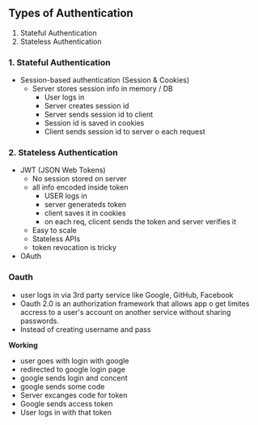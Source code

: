 ## Types of Authentication

1. Stateful Authentication
2. Stateless Authentication

### 1. Stateful Authentication

- Session-based authentication (Session & Cookies)
  - Server stores session info in memory / DB
    - User logs in
    - Server creates session id
    - Server sends session id to client
    - Session id is saved in cookies
    - Client sends session id to server o each request

### 2. Stateless Authentication

- JWT (JSON Web Tokens)
  - No session stored on server
  - all info  encoded inside token
    - USER logs in
    - server generateds token
    - client saves it in cookies
    - on each req, clicent sends the token and server verifies it
  - Easy to scale
  - Stateless APIs
  - token revocation is tricky
- OAuth

### Oauth

- user logs in via 3rd party service like Google, GitHub, Facebook
- Oauth 2.0 is an authorization framework that allows app o get limites accress to a user's account on another service without sharing passwords.
- Instead of creating username and pass

**Working**
- user goes with login with google
- redirected to google login page
- google sends login and concent 
- google sends some code
- Server excanges code for token
- Google sends access token 
- User logs in with that token

